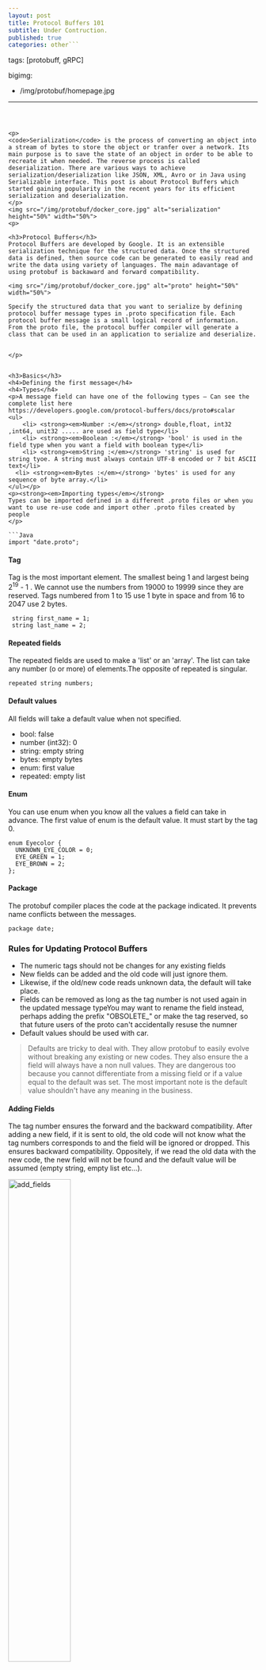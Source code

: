 ```yaml
---
layout: post
title: Protocol Buffers 101
subtitle: Under Contruction.
published: true
categories: other```
```
tags: [protobuff, gRPC]

bigimg:
  - /img/protobuf/homepage.jpg

---
```



<p>
<code>Serialization</code> is the process of converting an object into a stream of bytes to store the object or tranfer over a network. Its main purpose is to save the state of an object in order to be able to recreate it when needed. The reverse process is called deserialization. There are various ways to achieve serialization/deserialization like JSON, XML, Avro or in Java using Serializable interface. This post is about Protocol Buffers which started gaining popularity in the recent years for its efficient serialization and deserialization.
</p>
<img src="/img/protobuf/docker_core.jpg" alt="serialization" height="50%" width="50%">
<p>

<h3>Protocol Buffers</h3>
Protocol Buffers are developed by Google. It is an extensible serialization technique for the structured data. Once the structured data is defined, then source code can be generated to easily read and write the data using variety of languages. The main adavantage of using protobuf is backaward and forward compatibility.

<img src="/img/protobuf/docker_core.jpg" alt="proto" height="50%" width="50%">

Specify the structured data that you want to serialize by defining protocol buffer message types in .proto specification file. Each protocol buffer message is a small logical record of information.
From the proto file, the protocol buffer compiler will generate a class that can be used in an application to serialize and deserialize.


</p>


<h3>Basics</h3>
<h4>Defining the first message</h4>
<h4>Types</h4>
<p>A message field can have one of the following types – Can see the complete list here
https://developers.google.com/protocol-buffers/docs/proto#scalar
<ul>
	<li> <strong><em>Number :</em></strong> double,float, int32 ,int64, unit32 ..... are used as field type</li>
	<li> <strong><em>Boolean :</em></strong> 'bool' is used in the field type when you want a field with boolean type</li>
	<li> <strong><em>String :</em></strong> 'string' is used for string tyoe. A string must always contain UTF-8 encoded or 7 bit ASCII text</li>
  <li> <strong><em>Bytes :</em></strong> 'bytes' is used for any sequence of byte array.</li>
</ul></p>
<p><strong><em>Importing types</em></strong>
Types can be imported defined in a different .proto files or when you want to use re-use code and import other .proto files created by people
</p>

```Java
import "date.proto";
```

<h4>Tag</h4>
<p>Tag is the most important element. The smallest being 1 and largest being 2<sup>19</sup> - 1 .
We cannot use the numbers from 19000 to 19999 since they are reserved. Tags numbered from 1 to 15 use 1 byte in space and from 16 to 2047 use 2 bytes.</p>

```
 string first_name = 1;
 string last_name = 2;
```
<h4>Repeated fields</h4>
<p>The repeated fields are used to  make a 'list' or an 'array'. The list can take any number (o or more) of elements.The opposite of repeated is singular.</p>

```
repeated string numbers;
```
<h4>Default values</h4>
<p>All fields will take a default value when not specified.
<ul>
	<li>bool: false</li>
	<li>number (int32): 0</li>
  <li>string: empty string</li>
  <li>bytes: empty bytes</li>
  <li>enum: first value</li>
  <li>repeated: empty list</li>
</ul>
</p>

</p>
<h4>Enum</h4>
<p>You can use enum when you know all the values a field can take in advance. The first value of enum is the default value. It must start by the tag 0.
</p>

```
enum Eyecolor {
  UNKNOWN_EYE_COLOR = 0;
  EYE_GREEN = 1;
  EYE_BROWN = 2;
};
```

<h4>Package</h4>
<p>The protobuf compiler places the code at the package indicated. It prevents name conflicts between the messages.
</p>

```
package date;
```


<h3>Rules for Updating Protocol Buffers</h3>
<ul>
	<li>The numeric tags should not be changes for any existing fields</li>
	<li>New fields can be added and the old code will just ignore them.</li>
  <li>Likewise, if the old/new code reads unknown data, the default will take place.</li>
  <li>Fields can be removed as long as the tag number is not used again in the
  updated message typeYou may want to rename the field instead,
  perhaps adding the prefix "OBSOLETE_" or make the tag reserved, so that
  future users of the proto can't accidentally resuse the numner</li>
  <li>Default values should be used with car. </li>
</ul>

> Defaults are tricky to deal with. They allow protobuf to easily evolve without breaking any existing or new codes. They also ensure the a field will always have a non null values.  They are dangerous too because you cannot differentiate from a missing field or if a value equal to the default was set. The most important note is
the default value shouldn't have any meaning in the business.

<h4>Adding Fields</h4>
<p>The tag number ensures the forward and the backward compatibility. After adding a new field,
if it is sent to old, the old code will not know what the tag numbers corresponds to and the field will be ignored or dropped. This ensures backward compatibility. Oppositely, if we read the old data with the new code, the new field will not be found and the default value will be assumed (empty string, empty list etc...).
</p>
<img src="/img/protobuf/docker_core.jpg" alt="add_fields" height="50%" width="50%">

<h4>Renaming Fields</h4>
<p>The field names can be changed freely. The tag number is the most important in protobuf.
</p>

<img src="/img/protobuf/docker_core.jpg" alt="rename_field" height="50%" width="50%">

<h4>Removing Fields</h4>
<p>A field can be removed when it is not required anymore. If the old code doesn't find the field anymore, the default will be used. Oppositely, if we read the old data with the new code, the deleted dield will be just be dropped.
</p>
<strong><em>Removing Fields: Reserved Tags</em></strong>
<p>When removing a field, you should always reserve the tag and the name. This prevents the tag to be
re-used. This is necessary to prevent conflcits in the codebase</p>

<p>The alternatives is that insteas of removing a field it can be renamed to OBSOLETE_field_name. The downsode is that you may have to populate that field while your client gets upgraded to use the newer field that replaces it (which has a new tag).
</p>
<h4>Reserved Keywords</h4>
<p>Tags and field names are reserved to prevent new fields from re using the tags. Tags and field names
can't be mixed in the same reserved statment.</p>


```
message Student{
  reserved 2, 5 , 10 to 12;
  reserved "name" , "mail";
}
```
> Do not remove any reserved tags ever.

<h3>Advanced Types</h3>
<p>
</p>
<h4>Oneof</h4>
<p>
</p>
<h4>Maps</h4>
<p>
</p>
<h4>Timestamp</h4>
<p>
</p>
<h4>Duration</h4>
<p>
</p>
<h3>Example</h3>
<p>
</p>
<h4>Defining the Protocol Buffers</h4>
<p>
</p>
<h4>Compiling the Protocol Buffers</h4>
<p>
</p>

<p>
I have used the following references and sometimes used the same explanation. Do check the following resources for more understanding.

	<ul>
      <li><a href="https://developers.google.com/protocol-buffers/docs/overview">Offical Google's Protocol Buffer documentation</a></li>
      <li><a href="https://github.com/lazarofl/protocvsjsoncomparison"> Proto vs JSON comparison</a></li>
  </ul>
</p>

<p>If you have any question or feedback, please do reach out to me by commenting below.</p>
